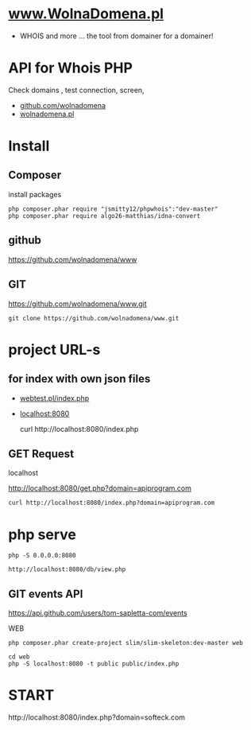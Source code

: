 # www.WolnaDomena.pl
+ WHOIS and more ... the tool from domainer for a domainer!

# API for Whois PHP
Check domains , test connection, screen,

+ [github.com/wolnadomena](https://github.com/wolnadomena)
+ [wolnadomena.pl](https://wolnadomena.pl/)

# Install

## Composer
install packages

    php composer.phar require "jsmitty12/phpwhois":"dev-master"
    php composer.phar require algo26-matthias/idna-convert

## github

https://github.com/wolnadomena/www

## GIT

https://github.com/wolnadomena/www.git

    git clone https://github.com/wolnadomena/www.git


# project URL-s

## for index with own json files

+ [webtest.pl/index.php](https://whois.webtest.pl/index.php)

+ [localhost:8080](http://localhost:8080/)


    curl http://localhost:8080/index.php


## GET Request

localhost

[http://localhost:8080/get.php?domain=apiprogram.com](http://localhost:8080/get.php?domain=apiprogram.com)

    curl http://localhost:8080/index.php?domain=apiprogram.com


# php serve

    php -S 0.0.0.0:8080

    http://localhost:8080/db/view.php


## GIT events API

https://api.github.com/users/tom-sapletta-com/events



WEB

    php composer.phar create-project slim/slim-skeleton:dev-master web
    
    cd web 
    php -S localhost:8080 -t public public/index.php


# START

http://localhost:8080/index.php?domain=softeck.com